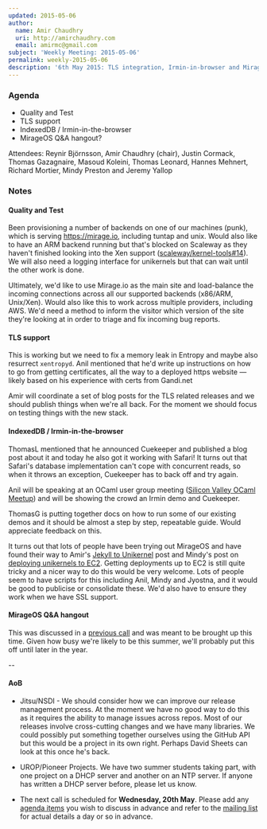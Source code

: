 ```yaml
---
updated: 2015-05-06
author:
  name: Amir Chaudhry
  uri: http://amirchaudhry.com
  email: amirmc@gmail.com
subject: 'Weekly Meeting: 2015-05-06'
permalink: weekly-2015-05-06
description: '6th May 2015: TLS integration, Irmin-in-browser and MirageOS Hangout'
---
```


### Agenda ###

- Quality and Test
- TLS support
- IndexedDB / Irmin-in-the-browser
- MirageOS Q&A hangout?

Attendees: Reynir Björnsson, Amir Chaudhry (chair), Justin Cormack,
Thomas Gazagnaire, Masoud Koleini, Thomas Leonard, Hannes Mehnert,
Richard Mortier, Mindy Preston and Jeremy Yallop

### Notes ###

#### Quality and Test ####

Been provisioning a number of backends on one of our machines (punk), which is
serving <https://mirage.io>, including tuntap and unix. Would also like to
have an ARM backend running but that's blocked on Scaleway as they haven't
finished looking into the Xen support
([scaleway/kernel-tools#14][scaleway-xen]). We will also need a logging
interface for unikernels but that can wait until the other work is done.

Ultimately, we'd like to use Mirage.io as the main site and load-balance the
incoming connections across all our supported backends (x86/ARM, Unix/Xen).
Would also like this to work across multiple providers, including AWS. We'd
need a method to inform the visitor which version of the site they're looking
at in order to triage and fix incoming bug reports.

[scaleway-xen]: https://github.com/scaleway/kernel-tools/issues/14


#### TLS support ####

This is working but we need to fix a memory leak in Entropy and maybe also
resurrect `xentropyd`. Anil mentioned that he'd write up instructions on how
to go from getting certificates, all the way to a deployed https website —
likely based on his experience with certs from Gandi.net

Amir will coordinate a set of blog posts for the TLS related releases and we
should publish things when we're all back. For the moment we should focus on
testing things with the new stack.


#### IndexedDB / Irmin-in-the-browser #### 

ThomasL mentioned that he announced Cuekeeper and published a blog post about
it and today he also got it working with Safari! It turns out that Safari's
database implementation can't cope with concurrent reads, so when it throws an
exception, Cuekeeper has to back off and try again.

Anil will be speaking at an OCaml user group meeting
([Silicon Valley OCaml Meetup][sv-ocaml]) and will be showing the crowd an
Irmin demo and Cuekeeper. 

ThomasG is putting together docs on how to run some of our existing demos and
it should be almost a step by step, repeatable guide. Would appreciate
feedback on this.

It turns out that lots of people have been trying out MirageOS and have found
their way to Amir's [Jekyll to Unikernel][jekyll-unikernel] post and Mindy's
post on [deploying unikernels to EC2][mindy-unikernel]. Getting deployments up
to EC2 is still quite tricky and a nicer way to do this would be very welcome.
Lots of people seem to have scripts for this including Anil, Mindy and
Jyostna, and it would be good to publicise or consolidate these. We'd also
have to ensure they work when we have SSL support.

[sv-ocaml]: http://www.meetup.com/sv-ocaml/events/222052290/
[jekyll-unikernel]: http://amirchaudhry.com/from-jekyll-to-unikernel-in-fifty-lines
[mindy-unikernel]: http://www.somerandomidiot.com/blog/2014/08/19/i-am-unikernel/


#### MirageOS Q&A hangout ####

This was discussed in a [previous call][hangout] and was meant to be brought
up this time.  Given how busy we're likely to be this summer, we'll probably
put this off until later in the year.

[hangout]: https://mirage.io/weekly/weekly-2015-04-09#MirageOSPublicHangoutFAQsession

-- 

#### AoB ####

- Jitsu/NSDI - We should consider how we can improve our release management
process. At the moment we have no good way to do this as it requires the
ability to manage issues across repos.  Most of our releases involve
cross-cutting changes and we have many libraries. We could possibly put
something together ourselves using the GitHub API but this would be a project
in its own right.  Perhaps David Sheets can look at this once he's back. 

- UROP/Pioneer Projects. We have two summer students taking part, with one
project on a DHCP server and another on an NTP server. If anyone has written a
DHCP server before, please let us know.

- The next call is scheduled for **Wednesday, 20th May**. Please add any
[agenda items][call-agenda] you wish to discuss in advance and refer to the
[mailing list][mir-mail] for actual details a day or so in advance.

[call-agenda]: https://github.com/mirage/mirage-www/wiki/Call-Agenda
[mir-mail]: http://lists.xenproject.org/cgi-bin/mailman/listinfo/mirageos-devel

